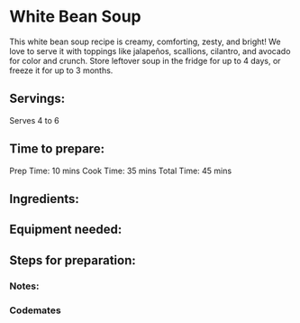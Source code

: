 # White Bean Soup
This white bean soup recipe is creamy, comforting, zesty, and bright! We love to serve it with toppings like jalapeños, scallions, cilantro, and avocado for color and crunch. Store leftover soup in the fridge for up to 4 days, or freeze it for up to 3 months.

## Servings: 
Serves 4 to 6

## Time to prepare: 
Prep Time: 10 mins
Cook Time: 35 mins 
Total Time: 45 mins

## Ingredients:


## Equipment needed:


## Steps for preparation:



### Notes:



### Codemates #
